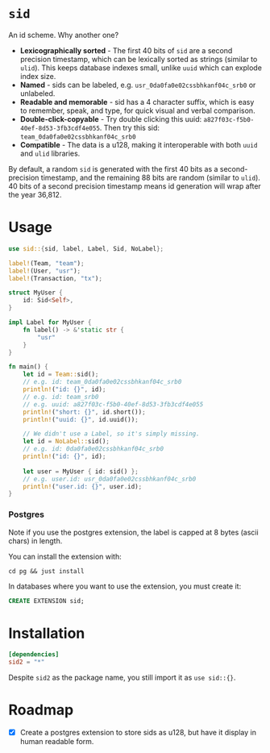 # `sid`

An id scheme. Why another one?

- **Lexicographically sorted** - The first 40 bits of `sid` are a second precision timestamp, which can be lexically 
  sorted as strings (similar to `ulid`). This keeps database indexes small, unlike `uuid` which can explode index size.
- **Named** - sids can be labeled, e.g. `usr_0da0fa0e02cssbhkanf04c_srb0` or unlabeled.
- **Readable and memorable** - sid has a 4 character suffix, which is easy to remember, speak, and type, for quick
  visual and verbal comparison.
- **Double-click-copyable** - Try double clicking this uuid: `a827f03c-f5b0-40ef-8d53-3fb3cdf4e055`. Then try this
  sid: `team_0da0fa0e02cssbhkanf04c_srb0`
- **Compatible** - The data is a u128, making it interoperable with both `uuid` and `ulid` libraries.

By default, a random `sid` is generated with the first 40 bits as a second-precision timestamp, and the remaining 88
bits are random (similar to `ulid`). 40 bits of a second precision timestamp means id generation will wrap 
after the year 36,812.

# Usage

```rust
use sid::{sid, label, Label, Sid, NoLabel};

label!(Team, "team");
label!(User, "usr");
label!(Transaction, "tx");

struct MyUser {
    id: Sid<Self>,
}

impl Label for MyUser {
    fn label() -> &'static str {
        "usr"
    }
}

fn main() {
    let id = Team::sid();
    // e.g. id: team_0da0fa0e02cssbhkanf04c_srb0
    println!("id: {}", id);
    // e.g. id: team_srb0
    // e.g. uuid: a827f03c-f5b0-40ef-8d53-3fb3cdf4e055
    println!("short: {}", id.short());
    println!("uuid: {}", id.uuid());

    // We didn't use a Label, so it's simply missing.
    let id = NoLabel::sid();
    // e.g. id: 0da0fa0e02cssbhkanf04c_srb0
    println!("id: {}", id);
  
    let user = MyUser { id: sid() };
    // e.g. user.id: usr_0da0fa0e02cssbhkanf04c_srb0
    println!("user.id: {}", user.id);
}
```

### Postgres

Note if you use the postgres extension, the label is capped at 8 bytes (ascii chars) in length.

You can install the extension with:

```
cd pg && just install
```

In databases where you want to use the extension, you must create it:

```sql
CREATE EXTENSION sid;
```

# Installation

```toml
[dependencies]
sid2 = "*"
```

Despite `sid2` as the package name, you still import it as `use sid::{}`.

# Roadmap

- [x] Create a postgres extension to store sids as u128, but have it display in human readable form.
